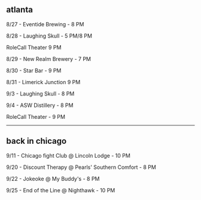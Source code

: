 ## atlanta

8/27 - Eventide Brewing - 8 PM

8/28 - Laughing Skull - 5 PM/8 PM

RoleCall Theater 9 PM

8/29 - New Realm Brewery - 7 PM

8/30 - Star Bar - 9 PM

8/31 - Limerick Junction 9 PM

9/3 - Laughing Skull - 8 PM

9/4 - ASW Distillery - 8 PM

RoleCall Theater - 9 PM

-----------

 
## back in chicago 

9/11 - Chicago fight Club @ Lincoln Lodge - 10 PM

9/20 - Discount Therapy @ Pearls' Southern Comfort - 8 PM

9/22 - Jokeoke @ My Buddy's - 8 PM

9/25 - End of the Line @ Nighthawk - 10 PM

